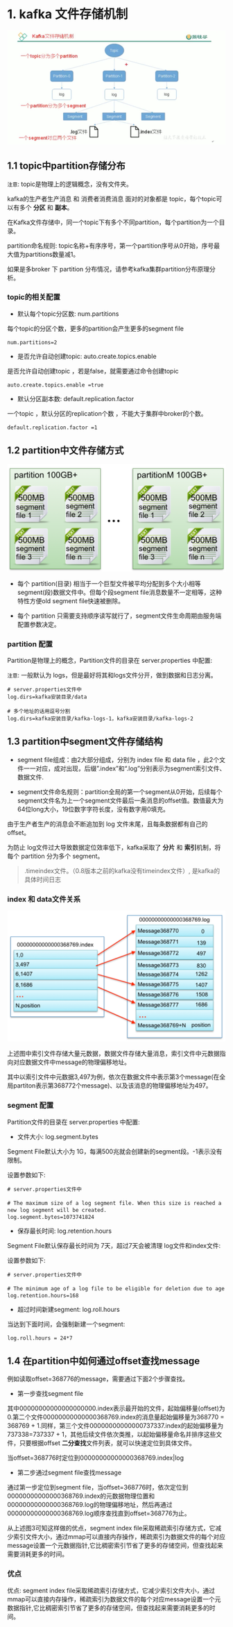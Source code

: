 # 1. kafka 文件存储机制

![](../../assets/kafka文件存储机制.png)

## 1.1 topic中partition存储分布


`注意`: topic是物理上的逻辑概念，没有文件夹。


kafka的生产者生产消息 和 消费者消费消息 面对的对象都是 topic，每个topic可以有多个 **分区** 和 **副本**。

在Kafka文件存储中，同一个topic下有多个不同partition，每个partition为一个目录。

partition命名规则: topic名称+有序序号，第一个partition序号从0开始，序号最大值为partitions数量减1。
 
如果是多broker 下 partition 分布情况，请参考kafka集群partition分布原理分析。


### topic的相关配置

* 默认每个topic分区数: num.partitions

每个topic的分区个数，更多的partition会产生更多的segment file
```
num.partitions=2
```

* 是否允许自动创建topic: auto.create.topics.enable

是否允许自动创建topic ，若是false，就需要通过命令创建topic
```
auto.create.topics.enable =true
```

* 默认分区副本数: default.replication.factor

一个topic ，默认分区的replication个数 ，不能大于集群中broker的个数。

```
default.replication.factor =1
```


## 1.2 partition中文件存储方式

![](../../assets/partition中文件存储方式.png)

* 每个 partition(目录) 相当于一个巨型文件被平均分配到多个大小相等segment(段)数据文件中。但每个段segment file消息数量不一定相等，这种特性方便old segment file快速被删除。

* 每个 partition 只需要支持顺序读写就行了，segment文件生命周期由服务端配置参数决定。

### partition 配置

Partition是物理上的概念，Partition文件的目录在 server.properties 中配置:

`注意`: 一般默认为 logs，但是最好将其和logs文件分开，做到数据和日志分离。

```
# server.properties文件中
log.dirs=kafka安装目录/data

# 多个地址的话用逗号分割
log.dirs=kafka安装目录/kafka-logs-1，kafka安装目录/kafka-logs-2
```


## 1.3 partition中segment文件存储结构


* segment file组成：由2大部分组成，分别为 index file 和 data file ，此2个文件一一对应，成对出现，后缀”.index”和“.log”分别表示为segment索引文件、数据文件.

* segment文件命名规则：partition全局的第一个segment从0开始，后续每个segment文件名为上一个segment文件最后一条消息的offset值。数值最大为64位long大小，19位数字字符长度，没有数字用0填充。

由于生产者生产的消息会不断追加到 log 文件末尾，且每条数据都有自己的offset。

为防止 log文件过大导致数据定位效率低下，kafka采取了 **分片** 和 **索引**机制，将每个 partition 分为多个 segment。

> .timeindex文件。（0.8版本之前的kafka没有timeindex文件）, 是kafka的具体时间日志


### index 和 data文件关系

![](../../assets/inex和log文件关系.png)


上述图中索引文件存储大量元数据，数据文件存储大量消息，索引文件中元数据指向对应数据文件中message的物理偏移地址。
 
其中以索引文件中元数据3,497为例，依次在数据文件中表示第3个message(在全局partiton表示第368772个message)、以及该消息的物理偏移地址为497。

### segment 配置

Partition文件的目录在 server.properties 中配置:

* 文件大小: log.segment.bytes

Segment File默认大小为 1G，每满500兆就会创建新的segment段。-1表示没有限制。

设置参数如下:

```
# server.properties文件中

# The maximum size of a log segment file. When this size is reached a new log segment will be created.
log.segment.bytes=1073741824
```

* 保存最长时间: log.retention.hours

Segment File默认保存最长时间为 7天，超过7天会被清理 log文件和index文件:

设置参数如下:

```
# server.properties文件中

# The minimum age of a log file to be eligible for deletion due to age
log.retention.hours=168
```

* 超过时间新建segment: log.roll.hours

当达到下面时间，会强制新建一个segment:

```
log.roll.hours = 24*7
```


## 1.4 在partition中如何通过offset查找message

例如读取offset=368776的message，需要通过下面2个步骤查找。

* 第一步查找segment file

其中00000000000000000000.index表示最开始的文件，起始偏移量(offset)为0.第二个文件00000000000000368769.index的消息量起始偏移量为368770 = 368769 + 1.同样，第三个文件00000000000000737337.index的起始偏移量为737338=737337 + 1，其他后续文件依次类推，以起始偏移量命名并排序这些文件，只要根据offset **二分查找**文件列表，就可以快速定位到具体文件。
 
 当offset=368776时定位到00000000000000368769.index|log

* 第二步通过segment file查找message

通过第一步定位到segment file，当offset=368776时，依次定位到00000000000000368769.index的元数据物理位置和00000000000000368769.log的物理偏移地址，然后再通过00000000000000368769.log顺序查找直到offset=368776为止。

从上述图3可知这样做的优点，segment index file采取稀疏索引存储方式，它减少索引文件大小，通过mmap可以直接内存操作，稀疏索引为数据文件的每个对应message设置一个元数据指针,它比稠密索引节省了更多的存储空间，但查找起来需要消耗更多的时间。

### 优点

优点: segment index file采取稀疏索引存储方式，它减少索引文件大小，通过mmap可以直接内存操作，稀疏索引为数据文件的每个对应message设置一个元数据指针,它比稠密索引节省了更多的存储空间，但查找起来需要消耗更多的时间。

